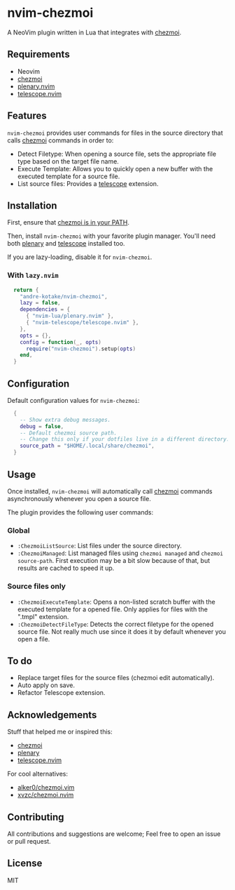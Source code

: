# nvim-chezmoi

A NeoVim plugin written in Lua that integrates with [chezmoi](https://www.chezmoi.io/).

## Requirements

- Neovim
- [chezmoi](https://www.chezmoi.io/)
- [plenary.nvim](https://github.com/nvim-lua/plenary.nvim/)
- [telescope.nvim](https://github.com/nvim-telescope/telescope.nvim)

## Features

`nvim-chezmoi` provides user commands for files in the source directory that calls [chezmoi](https://www.chezmoi.io/) commands in order to:

- Detect Filetype: When opening a source file, sets the appropriate file type based on the target file name.
- Execute Template: Allows you to quickly open a new buffer with the executed template for a source file.
- List source files: Provides a [telescope](https://github.com/nvim-telescope/telescope.nvim) extension.

## Installation

First, ensure that [chezmoi is in your PATH](https://www.chezmoi.io/install/).

Then, install `nvim-chezmoi` with your favorite plugin manager. You'll need both [plenary](https://github.com/nvim-lua/plenary.nvim/) and [telescope](https://github.com/nvim-telescope/telescope.nvim) installed too.

If you are lazy-loading, disable it for `nvim-chezmoi`.

### With `lazy.nvim`

```lua
  return {
    "andre-kotake/nvim-chezmoi",
    lazy = false,
    dependencies = {
      { "nvim-lua/plenary.nvim" },
      { "nvim-telescope/telescope.nvim" },
    },
    opts = {},
    config = function(_, opts)
      require("nvim-chezmoi").setup(opts)
    end,
  }
```

## Configuration

Default configuration values for `nvim-chezmoi`:

```lua
  {
    -- Show extra debug messages.
    debug = false,
    -- Default chezmoi source path.
    -- Change this only if your dotfiles live in a different directory.
    source_path = "$HOME/.local/share/chezmoi",
  }
```

## Usage

Once installed, `nvim-chezmoi` will automatically call [chezmoi](https://www.chezmoi.io/) commands asynchronously whenever you open a source file.

The plugin provides the following user commands:

### Global

- `:ChezmoiListSource`: List files under the source directory.
- `:ChezmoiManaged`: List managed files using ```chezmoi managed``` and ```chezmoi source-path```. First execution may be a bit slow because of that, but results are cached to speed it up.

### Source files only

- `:ChezmoiExecuteTemplate`: Opens a non-listed scratch buffer with the executed template for a opened file. Only applies for files with the ".tmpl" extension.
- `:ChezmoiDetectFileType`: Detects the correct filetype for the opened source file. Not really much use since it does it by default whenever you open a file.

## To do

- Replace target files for the source files (chezmoi edit automatically).
- Auto apply on save.
- Refactor Telescope extension.

## Acknowledgements

Stuff that helped me or inspired this:

- [chezmoi](https://www.chezmoi.io/)
- [plenary](https://github.com/nvim-lua/plenary.nvim/)
- [telescope.nvim](https://github.com/nvim-telescope/telescope.nvim)

For cool alternatives:

- [alker0/chezmoi.vim](https://github.com/alker0/chezmoi.vim)
- [xvzc/chezmoi.nvim](https://github.com/xvzc/chezmoi.nvim)


## Contributing

All contributions and suggestions are welcome; Feel free to open an issue or pull request.

## License

MIT
